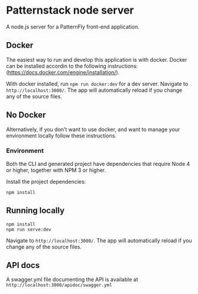 # Patternstack node server
A node.js server for a PatternFly front-end application.

## Docker

The easiest way to run and develop this application is with docker.  Docker can be installed accordin to the following instructions: (https://docs.docker.com/engine/installation/).

With docker installed, run `npm run docker:dev` for a dev server. Navigate to `http://localhost:3000/`. The app will automatically reload if you change any of the source files.

## No Docker

Alternatively, if you don't want to use docker, and want to manage your environment locally follow these instructions.

### Environment

Both the CLI and generated project have dependencies that require Node 4 or higher, together with NPM 3 or higher.

Install the project dependencies:

```
npm install
```

## Running locally

```
npm install
npm run serve:dev
```

Navigate to `http://localhost:3000/`. The app will automatically reload if you change any of the source files.

## API docs

A swagger.yml file documenting the API is available at `http://localhost:3000/apidoc/swagger.yml`
